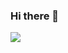 ### Hi there 👋
<img src="https://capsule-render.vercel.app/api?type=waving&color=auto&height=300&section=header&text=Hello%20I'm Byeol&fontSize=80" />
<!--
**skystar200/skystar200** is a ✨ _special_ ✨ repository because its `README.md` (this file) appears on your GitHub profile


Here are some ideas to get you started:

- 🔭 I’m currently working on ...
- 🌱 I’m currently learning ...
- 👯 I’m looking to collaborate on ...
- 🤔 I’m looking for help with ...
- 💬 Ask me about ...
- 📫 How to reach me: ...
- 😄 Pronouns: ...
- ⚡ Fun fact: ...
-->
